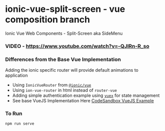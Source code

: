 # ionic-vue-split-screen - vue composition branch
Ionic Vue Web Components - Split-Screen aka SideMenu

### VIDEO - https://www.youtube.com/watch?v=-QJlRn-R_so


### Differences from the Base Vue Implementation
Adding the ionic specific router will provide default animations to application
- Using `IonicVueRouter` from [`@ionic/vue`](https://www.npmjs.com/package/@ionic/vue)
- Using `ion-vue-router` in html instead of `router-vue`
- Adding simple authentication example using [`vuex`](https://vuex.vuejs.org/) for state management
- See base VueJS Implementation Here [CodeSandbox VueJS Example](https://codesandbox.io/s/ionic-vue-web-components-split-screen-qmv57)


### To Run
 ```
 npm run serve
 ```
